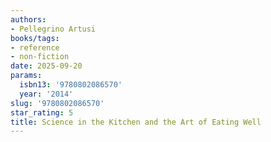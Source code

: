 ```yaml
---
authors:
- Pellegrino Artusi
books/tags:
- reference
- non-fiction
date: 2025-09-20
params:
  isbn13: '9780802086570'
  year: '2014'
slug: '9780802086570'
star_rating: 5
title: Science in the Kitchen and the Art of Eating Well
---
```



<!--more-->